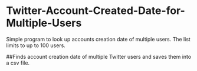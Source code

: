 # Twitter-Account-Created-Date-for-Multiple-Users

Simple program to look up accounts creation date of multiple users. The list limits to up to 100 users. 

##Finds account creation date of multiple Twitter users and saves them into a csv file. 
